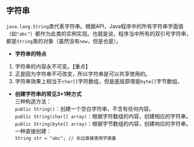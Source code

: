 ## 字符串
`java.lang.String`类代表字符串。根据API，Java程序中的所有字符串字面值（如`"abc"`）都作为此类的实例实现。也就是说，程序当中所有的双引号字符串，都是`String`类的对象（虽然没有`new`，但是也是）。
- **字符串的特点**
1. 字符串的内容永不可变。【重点】
2. 正是因为字符串不可改变，所以字符串是可以共享使用的。
3. 字符串效果上相当于`char[]`字符数组，但是底层原理是`byte[]`字节数组。
- **创建字符串的常见3+1种方式**   
三种构造方法：   
`public String()`：创建一个空白字符串，不含有任何内容。  
`public String(char[] array)`：根据字符数组的内容，创建相应的字符串。  
`public String(byte[] array)`：根据字节数组的内容，创建响应的字符串。 
一种直接创建：   
`String str = "abc"; // 右边直接使用字面量`
